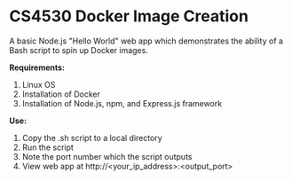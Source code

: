# CS4530 Docker Image Creation  

A basic Node.js "Hello World" web app which demonstrates the ability of a Bash script to spin up Docker images.  

**Requirements:**  
1. Linux OS  
2. Installation of Docker  
3. Installation of Node.js, npm, and Express.js framework  

**Use:**  
1. Copy the .sh script to a local directory  
2. Run the script  
3. Note the port number which the script outputs  
4. View web app at http://<your_ip_address>:<output_port>
